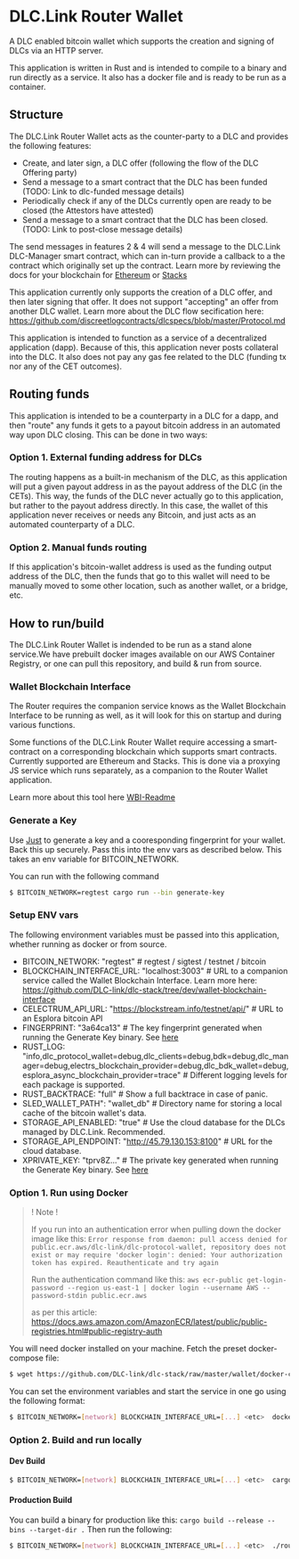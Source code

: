 # DLC.Link Router Wallet
A DLC enabled bitcoin wallet which supports the creation and signing of DLCs via an HTTP server.

This application is written in Rust and is intended to compile to a binary and run directly as a service. It also has a docker file and is ready to be run as a container.

## Structure
The DLC.Link Router Wallet acts as the counter-party to a DLC and provides the following features:

- Create, and later sign, a DLC offer (following the flow of the DLC Offering party)
- Send a message to a smart contract that the DLC has been funded (TODO: Link to dlc-funded message details)
- Periodically check if any of the DLCs currently open are ready to be closed (the Attestors have attested)
- Send a message to a smart contract that the DLC has been closed. (TODO: Link to post-close message details)

The send messages in features 2 & 4 will send a message to the DLC.Link DLC-Manager smart contract, which can in-turn provide a callback to a the contract which originally set up the contract. Learn more by reviewing the docs for your blockchain for [Ethereum](https://github.com/DLC-link/dlc-solidity) or [Stacks](https://github.com/DLC-link/dlc-clarity)

This application currently only supports the creation of a DLC offer, and then later signing that offer. It does not support "accepting" an offer from another DLC wallet. Learn more about the DLC flow secification here: https://github.com/discreetlogcontracts/dlcspecs/blob/master/Protocol.md

This application is intended to function as a service of a decentralized application (dapp). Because of this, this application never posts collateral into the DLC. It also does not pay any gas fee related to the DLC (funding tx nor any of the CET outcomes).

## Routing funds
This application is intended to be a counterparty in a DLC for a dapp, and then "route" any funds it gets to a payout bitcoin address in an automated way upon DLC closing. This can be done in two ways:

### Option 1. External funding address for DLCs
The routing happens as a built-in mechanism of the DLC, as this application will put a given payout address in as the payout address of the DLC (in the CETs). This way, the funds of the DLC never actually go to this application, but rather to the payout address directly. In this case, the wallet of this application never receives or needs any Bitcoin, and just acts as an automated counterparty of a DLC.

### Option 2. Manual funds routing
If this application's bitcoin-wallet address is used as the funding output address of the DLC, then the funds that go to this wallet will need to be manually moved to some other location, such as another wallet, or a bridge, etc.

## How to run/build
The DLC.Link Router Wallet is indended to be run as a stand alone service.We have prebuilt docker images available on our AWS Container Registry, or one can pull this repository, and build & run from source.

### Wallet Blockchain Interface
The Router requires the companion service knows as the Wallet Blockchain Interface to be running as well, as it will look for this on startup and during various functions.

Some functions of the DLC.Link Router Wallet require accessing a smart-contract on a corresponding blockchain which supports smart contracts. Currently supported are Ethereum and Stacks. This is done via a proxying JS service which runs separately, as a companion to the Router Wallet application.

Learn more about this tool here [WBI-Readme](https://github.com/DLC-link/dlc-stack/tree/master/wallet/wallet-blockchain-interface)

### Generate a Key
Use [Just](https://github.com/casey/just) to generate a key and a cooresponding fingerprint for your wallet. Back this up securely. Pass this into the env vars as described below. This takes an env variable for BITCOIN_NETWORK.

You can run with the following command
```sh
$ BITCOIN_NETWORK=regtest cargo run --bin generate-key
```

### Setup ENV vars

The following environment variables must be passed into this application, whether running as docker or from source.

* BITCOIN_NETWORK: "regtest" # regtest / sigtest / testnet / bitcoin
* BLOCKCHAIN_INTERFACE_URL: "localhost:3003" # URL to a companion service called the Wallet Blockchain Interface. Learn more here: https://github.com/DLC-link/dlc-stack/tree/dev/wallet-blockchain-interface
* CELECTRUM_API_URL: "https://blockstream.info/testnet/api/" # URL to an Esplora bitcoin API
* FINGERPRINT: "3a64ca13" # The key fingerprint generated when running the Generate Key binary. See [here](#generate-a-key)
* RUST_LOG: "info,dlc_protocol_wallet=debug,dlc_clients=debug,bdk=debug,dlc_manager=debug,electrs_blockchain_provider=debug,dlc_bdk_wallet=debug,esplora_async_blockchain_provider=trace" # Different logging levels for each package is supported.
* RUST_BACKTRACE: "full" # Show a full backtrace in case of panic.
* SLED_WALLET_PATH": "wallet_db" # Directory name for storing a local cache of the bitcoin wallet's data.
* STORAGE_API_ENABLED: "true" # Use the cloud database for the DLCs managed by DLC.Link. Recommended.
* STORAGE_API_ENDPOINT: "http://45.79.130.153:8100" # URL for the cloud database.
* XPRIVATE_KEY: "tprv8Z..." # The private key generated when running the Generate Key binary. See [here](#generate-a-key)

### Option 1. Run using Docker

>! Note !
>
> If you run into an authentication error when pulling down the docker image like this:
> `Error response from daemon: pull access denied for public.ecr.aws/dlc-link/dlc-protocol-wallet, repository does not exist or may require 'docker login': denied: Your authorization token has expired. Reauthenticate and try again`
>
> Run the authentication command like this:
> `aws ecr-public get-login-password --region us-east-1 | docker login --username AWS --password-stdin public.ecr.aws`
>
> as per this article: https://docs.aws.amazon.com/AmazonECR/latest/public/public-registries.html#public-registry-auth

You will need docker installed on your machine. Fetch the preset docker-compose file:

```bash
$ wget https://github.com/DLC-link/dlc-stack/raw/master/wallet/docker-compose.yml
```

You can set the environment variables and start the service in one go using the following format:
```sh
$ BITCOIN_NETWORK=[network] BLOCKCHAIN_INTERFACE_URL=[...] <etc>  docker compose up
```

### Option 2. Build and run locally

#### Dev Build
```sh
$ BITCOIN_NETWORK=[network] BLOCKCHAIN_INTERFACE_URL=[...] <etc>  cargo run
```

#### Production Build
You can build a binary for production like this:
`cargo build --release --bins --target-dir .` Then run the following:
```sh
$ BITCOIN_NETWORK=[network] BLOCKCHAIN_INTERFACE_URL=[...] <etc>  ./router-wallet
```
